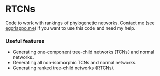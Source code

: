 # RTCNs

Code to work with rankings of phylogenetic networks. Contact me (see [egorlappo.me](https://egorlappo.me)) if you want to use this code and need my help.

### Useful features

* Generating one-component tree-child networks (TCNs) and normal networks.
* Generating all non-isomorphic TCNs and normal networks.
* Generating ranked tree-child networks (RTCNs).
